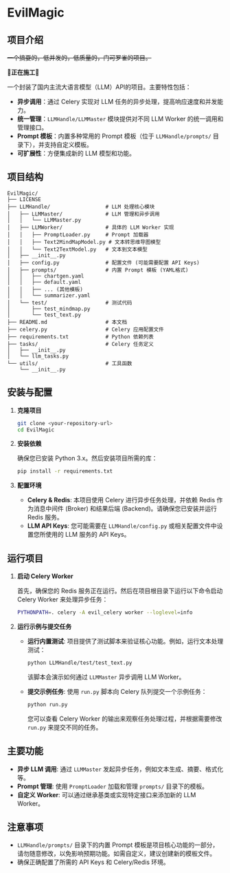 # EvilMagic

## 项目介绍
~~一个搞耍的，低并发的，低质量的，门可罗雀的项目。~~


**🚧正在施工🚧**


一个封装了国内主流大语言模型（LLM）API的项目。主要特性包括：

*   **异步调用**：通过 Celery 实现对 LLM 任务的异步处理，提高响应速度和并发能力。
*   **统一管理**：`LLMHandle/LLMMaster` 模块提供对不同 LLM Worker 的统一调用和管理接口。
*   **Prompt 模板**：内置多种常用的 Prompt 模板（位于 `LLMHandle/prompts/` 目录下），并支持自定义模板。
*   **可扩展性**：方便集成新的 LLM 模型和功能。

## 项目结构

```
EvilMagic/
├── LICENSE
├── LLMHandle/                  # LLM 处理核心模块
│   ├── LLMMaster/              # LLM 管理和异步调用
│   │   └── LLMMaster.py
│   ├── LLMWorker/              # 具体的 LLM Worker 实现
│   │   ├── PromptLoader.py     # Prompt 加载器
│   │   ├── Text2MindMapModel.py # 文本转思维导图模型
│   │   └── Text2TextModel.py   # 文本到文本模型
│   ├── __init__.py
│   ├── config.py               # 配置文件 (可能需要配置 API Keys)
│   ├── prompts/                # 内置 Prompt 模板 (YAML格式)
│   │   ├── chartgen.yaml
│   │   ├── default.yaml
│   │   ├── ... (其他模板)
│   │   └── summarizer.yaml
│   └── test/                   # 测试代码
│       ├── test_mindmap.py
│       └── test_text.py
├── README.md                   # 本文档
├── celery.py                   # Celery 应用配置文件
├── requirements.txt            # Python 依赖列表
├── tasks/                      # Celery 任务定义
│   ├── __init__.py
│   └── llm_tasks.py
└── utils/                      # 工具函数
    └── __init__.py
```

## 安装与配置

1.  **克隆项目**

    ```bash
    git clone <your-repository-url>
    cd EvilMagic
    ```

2.  **安装依赖**

    确保您已安装 Python 3.x。然后安装项目所需的库：

    ```bash
    pip install -r requirements.txt
    ```

3.  **配置环境**

    *   **Celery & Redis**: 本项目使用 Celery 进行异步任务处理，并依赖 Redis 作为消息中间件 (Broker) 和结果后端 (Backend)。请确保您已安装并运行 Redis 服务。
    *   **LLM API Keys**: 您可能需要在 `LLMHandle/config.py` 或相关配置文件中设置您所使用的 LLM 服务的 API Keys。

## 运行项目

1.  **启动 Celery Worker**

    首先，确保您的 Redis 服务正在运行。然后在项目根目录下运行以下命令启动 Celery Worker 来处理异步任务：

    ```bash
    PYTHONPATH=. celery -A evil_celery worker --loglevel=info
    ```

2.  **运行示例与提交任务**

    *   **运行内置测试**: 项目提供了测试脚本来验证核心功能。例如，运行文本处理测试：
        ```bash
        python LLMHandle/test/test_text.py
        ```
        该脚本会演示如何通过 `LLMMaster` 异步调用 LLM Worker。

    *   **提交示例任务**: 使用 `run.py` 脚本向 Celery 队列提交一个示例任务：
        ```bash
        python run.py
        ```
        您可以查看 Celery Worker 的输出来观察任务处理过程，并根据需要修改 `run.py` 来提交不同的任务。

## 主要功能

*   **异步 LLM 调用**: 通过 `LLMMaster` 发起异步任务，例如文本生成、摘要、格式化等。
*   **Prompt 管理**: 使用 `PromptLoader` 加载和管理 `prompts/` 目录下的模板。
*   **自定义 Worker**: 可以通过继承基类或实现特定接口来添加新的 LLM Worker。

## 注意事项

*   `LLMHandle/prompts/` 目录下的内置 Prompt 模板是项目核心功能的一部分，请勿随意修改，以免影响预期功能。如需自定义，建议创建新的模板文件。
*   确保正确配置了所需的 API Keys 和 Celery/Redis 环境。

